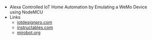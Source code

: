 * Alexa Controlled IoT Home Automation by Emulating a WeMo Device using NodeMCU
* Links  
  <ul>
  <li><a href="https://iotdesignpro.com/projects/alexa-controlled-iot-home-automation-by-emulating-a-wemo-device-using-nodemcu">iotdesignpro.com</li>
    <li><a href="https://www.instructables.com/Alexa-NodeMCU-WeMo-Emulation-Made-Simple/">instructables.com</a></li>
  <li><a href="https://mjrobot.org/alexa-nodemcu-wemo-emulation-made-simple/">mjrobot.org</a></li>
  </ul>
